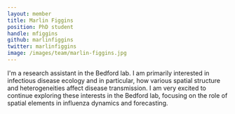 ```yaml
---
layout: member
title: Marlin Figgins
position: PhD student
handle: mfiggins
github: marlinfiggins
twitter: marlinfiggins
image: /images/team/marlin-figgins.jpg
---
```


I'm a research assistant in the Bedford lab. I am primarily interested in infectious disease ecology and in particular, how various spatial structure and heterogeneities affect disease transmission. I am very excited to continue exploring these interests in the Bedford lab, focusing on the role of spatial elements in influenza dynamics and forecasting.
